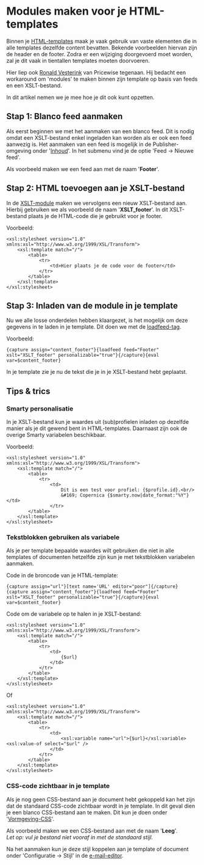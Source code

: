 # Modules maken voor je HTML-templates

Binnen je [HTML-templates](https://www.copernica.com/nl/documentation/email-editor-html-templates) maak je vaak gebruik van vaste elementen die in alle templates dezelfde content bevatten. Bekende voorbeelden hiervan zijn de header en de footer. Zodra er een wijziging doorgevoerd moet worden, zal je dit vaak in tientallen templates moeten doorvoeren.

Hier liep ook [Ronald Vesterink](https://www.linkedin.com/in/ronaldvesterink/) van Pricewise tegenaan. Hij bedacht een workaround om 'modules' te maken binnen zijn template op basis van feeds en een XSLT-bestand. 

In dit artikel nemen we je mee hoe je dit ook kunt opzetten.

## Stap 1: Blanco feed aanmaken
Als eerst beginnen we met het aanmaken van een blanco feed. Dit is nodig omdat een XSLT-bestand enkel ingeladen kan worden als er ook een feed aanwezig is. Het aanmaken van een feed is mogelijk in de Publisher-omgeving onder '[Inhoud](https://ms.copernica.com/#/menu/publisher/content)'. In het submenu vind je de optie 'Feed -> Nieuwe feed'.  

Als voorbeeld maken we een feed aan met de naam '**Footer**'.

## Stap 2: HTML toevoegen aan je XSLT-bestand
In de [XSLT-module](https://ms.copernica.com/#/xslt) maken we vervolgens een nieuw XSLT-bestand aan. Hierbij gebruiken we als voorbeeld de naam '**XSLT_footer**'. In dit XSLT-bestand plaats je de HTML-code die je gebruikt voor je footer.

Voorbeeld:
```
<xsl:stylesheet version="1.0" xmlns:xsl="http://www.w3.org/1999/XSL/Transform">
    <xsl:template match="/">
        <table>
            <tr>
                <td>Hier plaats je de code voor de footer</td>
            </tr>
        </table>
    </xsl:template>
</xsl:stylesheet>
```

## Stap 3: Inladen van de module in je template
Nu we alle losse onderdelen hebben klaargezet, is het mogelijk om deze gegevens in te laden in je template. Dit doen we met de [loadfeed-tag](https://www.copernica.com/nl/documentation/personalization-functions-loadfeed).

Voorbeeld:  
```
{capture assign="content_footer"}{loadfeed feed="Footer" xslt="XSLT_footer" personalizable="true"}{/capture}{eval var=$content_footer}
```

In je template zie je nu de tekst die je in je XSLT-bestand hebt geplaatst.

## Tips & trics

### Smarty personalisatie
In je XSLT-bestand kun je waardes uit (sub)profielen inladen op dezelfde manier als je dit gewend bent in HTML-templates. Daarnaast zijn ook de overige Smarty variabelen beschikbaar.

Voorbeeld:
```
<xsl:stylesheet version="1.0" xmlns:xsl="http://www.w3.org/1999/XSL/Transform">
    <xsl:template match="/">
        <table>
            <tr>
                <td>
                    Dit is een test voor profiel: {$profile.id}.<br/>
                    &#169; Copernica {$smarty.now|date_format:"%Y"}</td>
            	</tr>
        </table>
    </xsl:template>
</xsl:stylesheet>
```

### Tekstblokken gebruiken als variabele
Als je per template bepaalde waardes wilt gebruiken die niet in alle templates of documenten hetzelfde zijn kun je met tekstblokken variabelen aanmaken.

Code in de broncode van je HTML-template:
```
{capture assign="url"}[text name='URL' editor="poor"]{/capture}
{capture assign="content_footer"}{loadfeed feed="Footer" xslt="XSLT_footer" personalizable="true"}{/capture}{eval var=$content_footer} 
```

Code om de variabele op te halen in je XSLT-bestand:
```
<xsl:stylesheet version="1.0" xmlns:xsl="http://www.w3.org/1999/XSL/Transform">
    <xsl:template match="/">
        <table>
            <tr>
                <td>
                    {$url}
                </td>
            </tr>
        </table>
    </xsl:template>
</xsl:stylesheet>
```
Of
```
<xsl:stylesheet version="1.0" xmlns:xsl="http://www.w3.org/1999/XSL/Transform">
    <xsl:template match="/">
        <table>
            <tr>
                <td>
                    <xsl:variable name="url">{$url}</xsl:variable><xsl:value-of select="$url" />
                </td>
            </tr>
        </table>
    </xsl:template>
</xsl:stylesheet>

```

### CSS-code zichtbaar in je template
Als je nog geen CSS-bestand aan je document hebt gekoppeld kan het zijn dat de standaard CSS-code zichtbaar wordt in je template. In dit geval dien je een blanco CSS-bestand aan te maken. Dit kun je doen onder '[Vormgeving-CSS](https://ms.copernica.com/#/styles)'.

Als voorbeeld maken we een CSS-bestand aan met de naam '**Leeg**'.  
*Let op: vul je bestand niet vooraf in met de standaard stijl.* 

Na het aanmaken kun je deze stijl koppelen aan je template of document onder 'Configuratie -> Stijl' in de [e-mail-editor](https://ms.copernica.com/#/design/).
